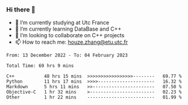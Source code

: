 ### Hi there 👋
- 🔭 I’m currently studying at Utc France
- 🌱 I’m currently learning DataBase and C++
- 👯 I’m looking to collaborate on C++ projects
- 📫 How to reach me: houze.zhang@etu.utc.fr

<!--START_SECTION:waka-->

```text
From: 13 December 2022 - To: 04 February 2023

Total Time: 69 hrs 9 mins

C++           48 hrs 15 mins  >>>>>>>>>>>>>>>>>--------   69.77 %
Python        11 hrs 17 mins  >>>>---------------------   16.32 %
Markdown      5 hrs 11 mins   >>-----------------------   07.50 %
Objective-C   1 hr 32 mins    >------------------------   02.23 %
Other         1 hr 22 mins    -------------------------   01.99 %
```

<!--END_SECTION:waka-->
